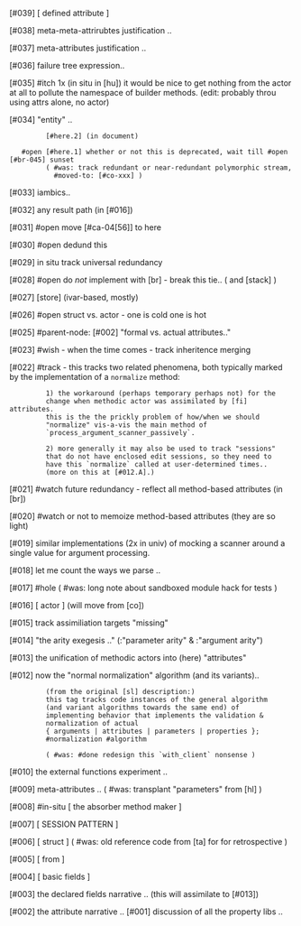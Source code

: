 [#039]       [ defined attribute ]

[#038]       meta-meta-attrirubtes justification ..

[#037]       meta-attributes justification ..

[#036]       failure tree expression..

[#035] #itch 1x (in situ in [hu]) it would be nice to get nothing from
             the actor at all to pollute the namespace of builder
             methods. (edit: probably throu using attrs alone, no actor)


[#034]       "entity" ..

             [#here.2] (in document)

       #open [#here.1] whether or not this is deprecated, wait till #open [#br-045] sunset
             ( #was: track redundant or near-redundant polymorphic stream,
               #moved-to: [#co-xxx] )

[#033]       iambics..

[#032]       any result path (in [#016])

[#031] #open move [#ca-04[56]] to here

[#030] #open dedund this

[#029]       in situ track universal redundancy

[#028] #open do *not* implement with [br] - break this tie..
             ( and [stack] )


[#027]       [store]  (ivar-based, mostly)

[#026] #open struct vs. actor - one is cold one is hot

[#025]       #parent-node: [#002] "formal vs. actual attributes.."

[#023]       #wish - when the time comes - track inheritence merging

[#022]       #track - this tracks two related phenomena, both typically
             marked by the implementation of a `normalize` method:

             1) the workaround (perhaps temporary perhaps not) for the
             change when methodic actor was assimilated by [fi] attributes.
             this is the the prickly problem of how/when we should
             "normalize" vis-a-vis the main method of
             `process_argument_scanner_passively`.

             2) more generally it may also be used to track "sessions"
             that do not have enclosed edit sessions, so they need to
             have this `normalize` called at user-determined times..
             (more on this at [#012.A].)

[#021] #watch future redundancy - reflect all method-based attributes (in [br])

[#020]       #watch or not to memoize method-based attributes (they are so light)

[#019]       similar implementations (2x in univ) of mocking a scanner
             around a single value for argument processing.

[#018]       let me count the ways we parse ..

[#017] #hole
             ( #was: long note about sandboxed module hack for tests )

[#016]       [ actor ]  (will move from [co])

[#015]       track assimiliation targets "missing"

[#014]       "the arity exegesis .." (:"parameter arity" & :"argument arity")

[#013]       the unification of methodic actors into (here) "attributes"

[#012]       now the "normal normalization" algorithm (and its variants)..

             (from the original [sl] description:)
             this tag tracks code instances of the general algorithm
             (and variant algorithms towards the same end) of
             implementing behavior that implements the validation &
             normalization of actual
             { arguments | attributes | parameters | properties };
             #normalization #algorithm

             ( #was: #done redesign this `with_client` nonsense )

[#010]       the external functions experiment ..

[#009]       meta-attributes ..
             ( #was: transplant "parameters" from [hl] )

[#008]       #in-situ [ the absorber method maker ]

[#007]       [ SESSION PATTERN ]

[#006]       [ struct ]
             ( #was: old reference code from [ta] for for retrospective )

[#005]       [ from ]

[#004]       [ basic fields ]

[#003]       the declared fields narrative .. (this will assimilate to [#013])

[#002]       the attribute narrative ..
[#001]       discussion of all the property libs ..
